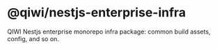 # @qiwi/nestjs-enterprise-infra
QIWI Nestjs enterprise monorepo infra package: common build assets, config, and so on.

